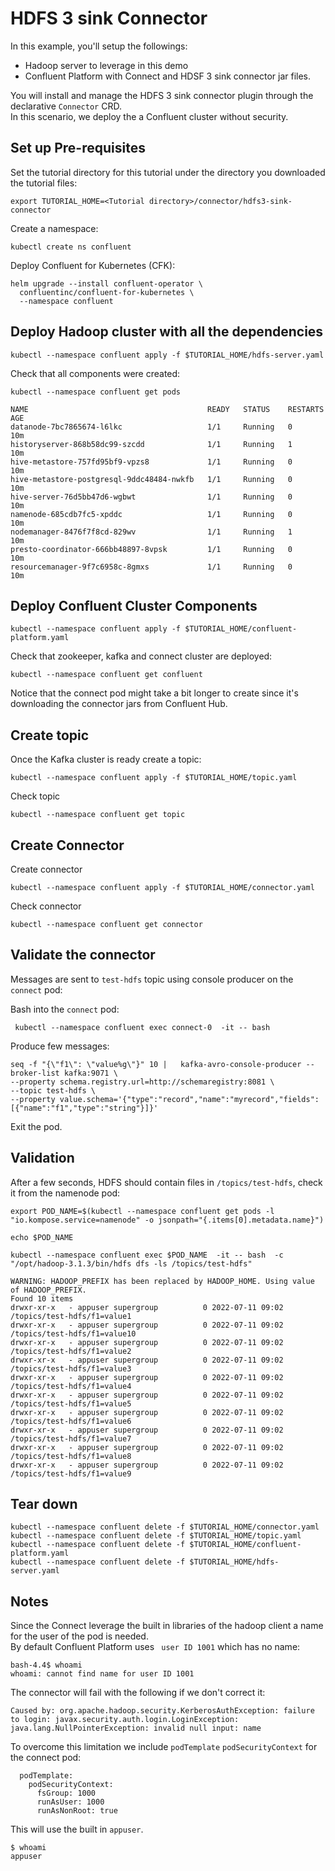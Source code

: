# HDFS 3 sink Connector

In this example, you'll setup the followings:  
* Hadoop server to leverage in this demo
* Confluent Platform with Connect and HDSF 3 sink connector jar files.  


You will install and manage the HDFS 3 sink connector plugin through the declarative `Connector` CRD.  
In this scenario, we deploy the a Confluent cluster without security.  
## Set up Pre-requisites

Set the tutorial directory for this tutorial under the directory you downloaded
the tutorial files:

```
export TUTORIAL_HOME=<Tutorial directory>/connector/hdfs3-sink-connector
```

Create a namespace:  
```
kubectl create ns confluent
```

Deploy Confluent for Kubernetes (CFK): 

```
helm upgrade --install confluent-operator \
  confluentinc/confluent-for-kubernetes \
  --namespace confluent
```

## Deploy Hadoop cluster with all the dependencies   

```
kubectl --namespace confluent apply -f $TUTORIAL_HOME/hdfs-server.yaml
```

Check that all components were created: 

```
kubectl --namespace confluent get pods 

NAME                                        READY   STATUS    RESTARTS   AGE
datanode-7bc7865674-l6lkc                   1/1     Running   0          10m
historyserver-868b58dc99-szcdd              1/1     Running   1          10m
hive-metastore-757fd95bf9-vpzs8             1/1     Running   0          10m
hive-metastore-postgresql-9ddc48484-nwkfb   1/1     Running   0          10m
hive-server-76d5bb47d6-wgbwt                1/1     Running   0          10m
namenode-685cdb7fc5-xpddc                   1/1     Running   0          10m
nodemanager-8476f7f8cd-829wv                1/1     Running   1          10m
presto-coordinator-666bb48897-8vpsk         1/1     Running   0          10m
resourcemanager-9f7c6958c-8gmxs             1/1     Running   0          10m
```

## Deploy Confluent Cluster Components

```
kubectl --namespace confluent apply -f $TUTORIAL_HOME/confluent-platform.yaml
```
Check that zookeeper, kafka and connect cluster are deployed:

```   
kubectl --namespace confluent get confluent
```

Notice that the connect pod might take a bit longer to create since it's downloading the connector jars from Confluent Hub.  

## Create topic

Once the Kafka cluster is ready create a topic:    
```
kubectl --namespace confluent apply -f $TUTORIAL_HOME/topic.yaml
```  

Check topic 
```
kubectl --namespace confluent get topic
```

## Create Connector

Create connector 
```
kubectl --namespace confluent apply -f $TUTORIAL_HOME/connector.yaml
```
Check connector 
```
kubectl --namespace confluent get connector
```

## Validate the connector

Messages are sent to `test-hdfs` topic using console producer on the `connect` pod: 

Bash into the  `connect` pod:  
```
 kubectl --namespace confluent exec connect-0  -it -- bash                              
```

Produce few messages: 

```
seq -f "{\"f1\": \"value%g\"}" 10 |   kafka-avro-console-producer --broker-list kafka:9071 \
--property schema.registry.url=http://schemaregistry:8081 \
--topic test-hdfs \
--property value.schema='{"type":"record","name":"myrecord","fields":[{"name":"f1","type":"string"}]}'
```   

Exit the pod.

## Validation

After a few seconds, HDFS should contain files in `/topics/test-hdfs`, check it from the namenode pod:  

```
export POD_NAME=$(kubectl --namespace confluent get pods -l "io.kompose.service=namenode" -o jsonpath="{.items[0].metadata.name}")  

echo $POD_NAME

kubectl --namespace confluent exec $POD_NAME  -it -- bash  -c "/opt/hadoop-3.1.3/bin/hdfs dfs -ls /topics/test-hdfs"          

WARNING: HADOOP_PREFIX has been replaced by HADOOP_HOME. Using value of HADOOP_PREFIX.
Found 10 items
drwxr-xr-x   - appuser supergroup          0 2022-07-11 09:02 /topics/test-hdfs/f1=value1
drwxr-xr-x   - appuser supergroup          0 2022-07-11 09:02 /topics/test-hdfs/f1=value10
drwxr-xr-x   - appuser supergroup          0 2022-07-11 09:02 /topics/test-hdfs/f1=value2
drwxr-xr-x   - appuser supergroup          0 2022-07-11 09:02 /topics/test-hdfs/f1=value3
drwxr-xr-x   - appuser supergroup          0 2022-07-11 09:02 /topics/test-hdfs/f1=value4
drwxr-xr-x   - appuser supergroup          0 2022-07-11 09:02 /topics/test-hdfs/f1=value5
drwxr-xr-x   - appuser supergroup          0 2022-07-11 09:02 /topics/test-hdfs/f1=value6
drwxr-xr-x   - appuser supergroup          0 2022-07-11 09:02 /topics/test-hdfs/f1=value7
drwxr-xr-x   - appuser supergroup          0 2022-07-11 09:02 /topics/test-hdfs/f1=value8
drwxr-xr-x   - appuser supergroup          0 2022-07-11 09:02 /topics/test-hdfs/f1=value9
```

## Tear down

```
kubectl --namespace confluent delete -f $TUTORIAL_HOME/connector.yaml
kubectl --namespace confluent delete -f $TUTORIAL_HOME/topic.yaml
kubectl --namespace confluent delete -f $TUTORIAL_HOME/confluent-platform.yaml
kubectl --namespace confluent delete -f $TUTORIAL_HOME/hdfs-server.yaml
```

## Notes 

Since the Connect leverage the built in libraries of the hadoop client a name for the user of the pod is needed.  
By default Confluent Platform uses ` user ID 1001` which has no name:  


```
bash-4.4$ whoami
whoami: cannot find name for user ID 1001
```

The connector will fail with the following if we don't correct it: 

```
Caused by: org.apache.hadoop.security.KerberosAuthException: failure to login: javax.security.auth.login.LoginException: java.lang.NullPointerException: invalid null input: name
```

To overcome this limitation we include `podTemplate` `podSecurityContext` for the connect pod: 

```
  podTemplate:
    podSecurityContext:
      fsGroup: 1000
      runAsUser: 1000
      runAsNonRoot: true
```

This will use the built in `appuser`.  
```
$ whoami
appuser
```